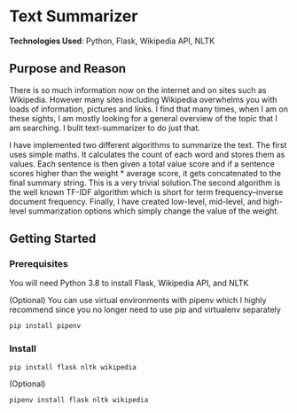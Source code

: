 # Text Summarizer

**Technologies Used**: Python, Flask, Wikipedia API, NLTK 

## Purpose and Reason
There is so much information now on the internet and on sites such as Wikipedia. However many sites including 
Wikipedia overwhelms you with loads of information, pictures and links. I find that many times, when I am on 
these sights, I am mostly looking for a general overview of the topic that I am searching. I bulit text-summarizer
to do just that.

I have implemented two different algorithms to summarize the text. The first uses simple maths. It calculates the count of each
word and stores them as values. Each sentence is then given a total value score and if a sentence scores higher than the 
weight * average score, it gets concatenated to the final summary string. This is a very trivial solution.The second algorithm is the well known TF-IDF algorithm which is short for term frequency–inverse document frequency. Finally, I have created low-level, mid-level, and high-level summarization options which simply change the value of the weight.

## Getting Started

### Prerequisites
You will need Python 3.8 to install Flask, Wikipedia API, and NLTK

(Optional) You can use virtual environments with pipenv which I highly recommend since you no longer need to use pip and virtualenv separately
```bash
pip install pipenv
```

### Install
```bash
pip install flask nltk wikipedia
```
(Optional)
```bash
pipenv install flask nltk wikipedia
```